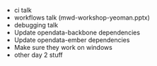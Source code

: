 
* ci talk
* workflows talk (mwd-workshop-yeoman.pptx)
* debugging talk
* Update opendata-backbone dependencies
* Update opendata-ember dependencies
* Make sure they work on windows
* other day 2 stuff
